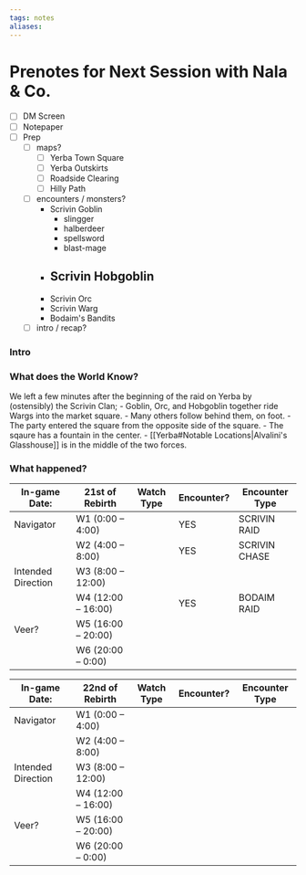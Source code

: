 ```yaml
---
tags: notes
aliases:
---
```


# Prenotes for Next Session with Nala & Co.
- [ ] DM Screen
- [ ] Notepaper
- [ ] Prep
	- [ ] maps?
		- [ ] Yerba Town Square
		- [ ] Yerba Outskirts
		- [ ] Roadside Clearing
		- [ ] Hilly Path
	- [ ] encounters / monsters?
		- Scrivin Goblin
			- slingger
			- halberdeer
			- spellsword
			- blast-mage
		- Scrivin Hobgoblin
			- 
		- Scrivin Orc
		- Scrivin Warg
		- Bodaim's Bandits
	- [ ] intro / recap?

### Intro


### What does the World Know?

We left a few minutes after the beginning of the raid on Yerba by (ostensibly) the Scrivin Clan;
	- Goblin, Orc, and Hobgoblin together ride Wargs into the market square.
	- Many others follow behind them, on foot.
	- The party entered the square from the opposite side of the square.
	- The sqaure has a fountain in the center.
	- [[Yerba#Notable Locations|Alvalini's Glasshouse]] is in the middle of the two forces.

### What happened?

| In-game Date:      | 21st of Rebirth | Watch Type | Encounter? | Encounter Type |
| ------------------ | ------------------ | ---------- | ---------- | -------------- |
| Navigator          | W1 (0:00 – 4:00)   |            |YES|SCRIVIN RAID|
|                    | W2 (4:00 – 8:00)   |            |YES|SCRIVIN CHASE|
| Intended Direction | W3 (8:00 – 12:00)  |            |            |                |
|                    | W4 (12:00 – 16:00) |            |YES|BODAIM RAID|
| Veer?              | W5 (16:00 – 20:00) |            |            |                |
|                    | W6 (20:00 – 0:00)  |            |            |                |

| In-game Date:      | 22nd of Rebirth | Watch Type | Encounter? | Encounter Type |
| ------------------ | ------------------ | ---------- | ---------- | -------------- |
| Navigator          | W1 (0:00 – 4:00)   |            |            |                |
|                    | W2 (4:00 – 8:00)   |            |            |                |
| Intended Direction | W3 (8:00 – 12:00)  |            |            |                |
|                    | W4 (12:00 – 16:00) |            |            |                |
| Veer?              | W5 (16:00 – 20:00) |            |            |                |
|                    | W6 (20:00 – 0:00)  |            |            |                |
